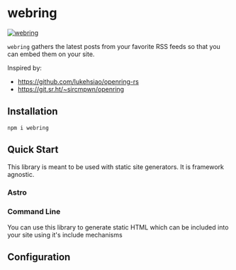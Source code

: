 # webring

[![webring](https://img.shields.io/npm/v/webring.svg)](https://www.npmjs.com/package/webring)

`webring` gathers the latest posts from your favorite RSS feeds so that you can embed them on your site.

Inspired by:

- https://github.com/lukehsiao/openring-rs
- https://git.sr.ht/~sircmpwn/openring

## Installation

```
npm i webring
```

## Quick Start

This library is meant to be used with static site generators. It is framework agnostic.

### Astro

### Command Line

You can use this library to generate static HTML which can be included into your site using it's include mechanisms

## Configuration

```typescript

```
